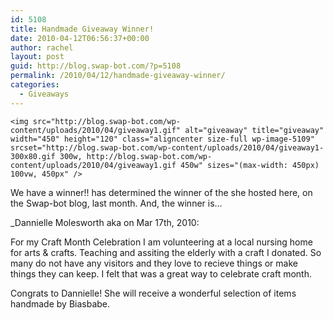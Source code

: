 ```yaml
---
id: 5108
title: Handmade Giveaway Winner!
date: 2010-04-12T06:56:37+00:00
author: rachel
layout: post
guid: http://blog.swap-bot.com/?p=5108
permalink: /2010/04/12/handmade-giveaway-winner/
categories:
  - Giveaways
---
```

<div style="opacity: 0; position: absolute; left:-3818px;">
</div>

    <img src="http://blog.swap-bot.com/wp-content/uploads/2010/04/giveaway1.gif" alt="giveaway" title="giveaway" width="450" height="120" class="aligncenter size-full wp-image-5109" srcset="http://blog.swap-bot.com/wp-content/uploads/2010/04/giveaway1-300x80.gif 300w, http://blog.swap-bot.com/wp-content/uploads/2010/04/giveaway1.gif 450w" sizes="(max-width: 450px) 100vw, 450px" />

We have a winner!! has determined the winner of the she hosted here, on the Swap-bot blog, last month. And, the winner is&#8230;

_Dannielle Molesworth aka on Mar 17th, 2010:</p> 

For my Craft Month Celebration I am volunteering at a local nursing home for arts & crafts. Teaching and assiting the elderly with a craft I donated. So many do not have any visitors and they love to recieve things or make things they can keep. I felt that was a great way to celebrate craft month. </i> 

Congrats to Dannielle! She will receive a wonderful selection of items handmade by Biasbabe. 

<div style="opacity: 0; position: absolute; left:-2056px;">
</div>